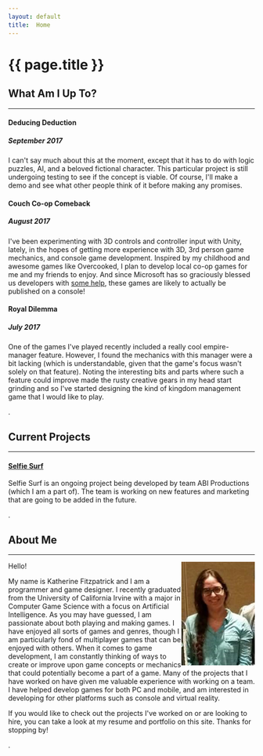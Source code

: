 ```yaml
---
layout: default
title:  Home
---
```


# {{ page.title }}


## What Am I Up To?
---

#### Deducing Deduction 
##### September 2017
I can't say much about this at the moment, except that it has to do with logic puzzles, AI, and a beloved fictional character. This particular project is still undergoing testing to see if the concept is viable. Of course, I'll make a demo and see what other people think of it before making any promises.

#### Couch Co-op Comeback 
##### August 2017
I've been experimenting with 3D controls and controller input with Unity, lately, in the hopes of getting more experience with 3D, 3rd person game mechanics, and console game development. Inspired by my childhood and awesome games like Overcooked, I plan to develop local co-op games for me and my friends to enjoy. And since Microsoft has so graciously blessed us developers with [some help](http://www.xbox.com/en-US/developers/creators-program), these games are likely to actually be published on a console!

#### Royal Dilemma
##### July 2017
One of the games I've played recently  included a really cool empire-manager feature. However, I found the mechanics with this manager were a bit lacking (which is understandable, given that the game's focus wasn't solely on that feature). Noting the interesting bits and parts where such a feature could improve made the rusty creative gears in my head start grinding and so I've started designing the kind of kingdom management game that I would like to play.

.

## Current Projects 
---

#### [Selfie Surf](s_selfiesurf.md)
Selfie Surf is an ongoing project being developed by team ABI Productions (which I am a part of). The team is working on new features and marketing that are going to be added in the future.

.

## About Me
---
<img align="right" src="images/untitled.JPG" width="150">
Hello!

My name is Katherine Fitzpatrick and I am a programmer and game designer. I recently graduated from the University of California Irvine with a major in Computer Game Science with a focus on Artificial Intelligence. As you may have guessed, I am passionate about both playing and making games. I have enjoyed all sorts of games and genres, though I am particularly fond of multiplayer games that can be enjoyed with others. When it comes to game development, I am constantly thinking of ways to create or improve upon game concepts or mechanics that could potentially become a part of a game. Many of the projects that I have worked on have given me valuable experience with working on a team. I have helped develop games for both PC and mobile, and am interested in developing for other platforms such as console and virtual reality.

If you would like to check out the projects I've worked on or are looking to hire, you can take a look at my resume and portfolio on this site. Thanks for stopping by!


.

